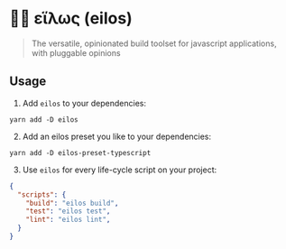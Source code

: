 # 🏋️‍♂️ εἵλως (eilos)

> The versatile, opinionated build toolset for javascript applications, with pluggable opinions

## Usage

1. Add `eilos` to your dependencies:

  ```
  yarn add -D eilos
  ```

2. Add an eilos preset you like to your dependencies:

  ```
  yarn add -D eilos-preset-typescript
  ```

3. Use `eilos` for every life-cycle script on your project:

  ```json
  {
    "scripts": {
      "build": "eilos build",
      "test": "eilos test",
      "lint": "eilos lint",
    }
  }
  ```
